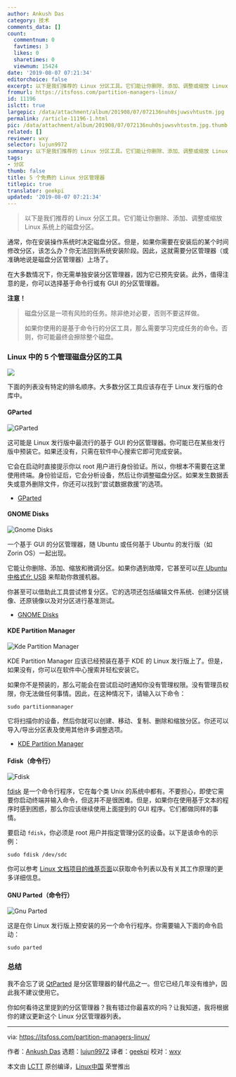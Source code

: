 ```yaml
---
author: Ankush Das
category: 技术
comments_data: []
count:
  commentnum: 0
  favtimes: 3
  likes: 0
  sharetimes: 0
  viewnum: 15424
date: '2019-08-07 07:21:34'
editorchoice: false
excerpt: 以下是我们推荐的 Linux 分区工具。它们能让你删除、添加、调整或缩放 Linux 系统上的磁盘分区。
fromurl: https://itsfoss.com/partition-managers-linux/
id: 11196
islctt: true
largepic: /data/attachment/album/201908/07/072136nuh0sjuwsvhtustm.jpg
permalink: /article-11196-1.html
pic: /data/attachment/album/201908/07/072136nuh0sjuwsvhtustm.jpg.thumb.jpg
related: []
reviewer: wxy
selector: lujun9972
summary: 以下是我们推荐的 Linux 分区工具。它们能让你删除、添加、调整或缩放 Linux 系统上的磁盘分区。
tags:
- 分区
thumb: false
title: 5 个免费的 Linux 分区管理器
titlepic: true
translator: geekpi
updated: '2019-08-07 07:21:34'
---
```



> 
> 以下是我们推荐的 Linux 分区工具。它们能让你删除、添加、调整或缩放 Linux 系统上的磁盘分区。
> 
> 
> 


通常，你在安装操作系统时决定磁盘分区。但是，如果你需要在安装后的某个时间修改分区，该怎么办？你无法回到系统安装阶段。因此，这就需要分区管理器（或准确地说是磁盘分区管理器）上场了。


在大多数情况下，你无需单独安装分区管理器，因为它已预先安装。此外，值得注意的是，你可以选择基于命令行或有 GUI 的分区管理器。


**注意！**



> 
> 磁盘分区是一项有风险的任务。除非绝对必要，否则不要这样做。
> 
> 
> 如果你使用的是基于命令行的分区工具，那么需要学习完成任务的命令。否则，你可能最终会擦除整个磁盘。
> 
> 
> 


### Linux 中的 5 个管理磁盘分区的工具


![](/data/attachment/album/201908/07/072136nuh0sjuwsvhtustm.jpg)


下面的列表没有特定的排名顺序。大多数分区工具应该存在于 Linux 发行版的仓库中。


#### GParted


![GParted](/data/attachment/album/201908/07/072137qjrg0rwigr4vwrmk.png)


这可能是 Linux 发行版中最流行的基于 GUI 的分区管理器。你可能已在某些发行版中预装它。如果还没有，只需在软件中心搜索它即可完成安装。


它会在启动时直接提示你以 root 用户进行身份验证。所以，你根本不需要在这里使用终端。身份验证后，它会分析设备，然后让你调整磁盘分区。如果发生数据丢失或意外删除文件，你还可以找到“尝试数据救援”的选项。


* [GParted](https://gparted.org/)


#### GNOME Disks


![Gnome Disks](/data/attachment/album/201908/07/072138ikfzztd1u33emt2t.png)


一个基于 GUI 的分区管理器，随 Ubuntu 或任何基于 Ubuntu 的发行版（如 Zorin OS）一起出现。


它能让你删除、添加、缩放和微调分区。如果你遇到故障，它甚至可以[在 Ubuntu 中格式化 USB](https://itsfoss.com/format-usb-drive-sd-card-ubuntu/) 来帮助你救援机器。


你甚至可以借助此工具尝试修复分区。它的选项还包括编辑文件系统、创建分区镜像、还原镜像以及对分区进行基准测试。


* [GNOME Disks](https://wiki.gnome.org/Apps/Disks)


#### KDE Partition Manager


![Kde Partition Manager](/data/attachment/album/201908/07/072139f17xi2724w7wmm44.jpg)


KDE Partition Manager 应该已经预装在基于 KDE 的 Linux 发行版上了。但是，如果没有，你可以在软件中心搜索并轻松安装它。


如果你不是预装的，那么可能会在尝试启动时通知你没有管理权限。没有管理员权限，你无法做任何事情。因此，在这种情况下，请输入以下命令：



```
sudo partitionmanager
```

它将扫描你的设备，然后你就可以创建、移动、复制、删除和缩放分区。你还可以导入/导出分区表及使用其他许多调整选项。


* [KDE Partition Manager](https://kde.org/applications/system/org.kde.partitionmanager)


#### Fdisk（命令行）


![Fdisk](/data/attachment/album/201908/07/072140hnwjkbbnwmp69szr.jpg)


[fdisk](https://en.wikipedia.org/wiki/Fdisk) 是一个命令行程序，它在每个类 Unix 的系统中都有。不要担心，即使它需要你启动终端并输入命令，但这并不是很困难。但是，如果你在使用基于文本的程序时感到困惑，那么你应该继续使用上面提到的 GUI 程序。它们都做同样的事情。


要启动 `fdisk`，你必须是 root 用户并指定管理分区的设备。以下是该命令的示例：



```
sudo fdisk /dev/sdc
```

你可以参考 [Linux 文档项目的维基页面](https://www.tldp.org/HOWTO/Partition/fdisk_partitioning.html)以获取命令列表以及有关其工作原理的更多详细信息。


#### GNU Parted（命令行）


![Gnu Parted](/data/attachment/album/201908/07/072144he26tzptktkp4dll.png)


这是在你 Linux 发行版上预安装的另一个命令行程序。你需要输入下面的命令启动：



```
sudo parted
```

### 总结


我不会忘了说 [QtParted](http://qtparted.sourceforge.net/) 是分区管理器的替代品之一。但它已经几年没有维护，因此我不建议使用它。


你如何看待这里提到的分区管理器？我有错过你最喜欢的吗？让我知道，我将根据你的建议更新这个 Linux 分区管理器列表。




---


via: <https://itsfoss.com/partition-managers-linux/>


作者：[Ankush Das](https://itsfoss.com/author/ankush/) 选题：[lujun9972](https://github.com/lujun9972) 译者：[geekpi](https://github.com/geekpi) 校对：[wxy](https://github.com/wxy)


本文由 [LCTT](https://github.com/LCTT/TranslateProject) 原创编译，[Linux中国](https://linux.cn/) 荣誉推出